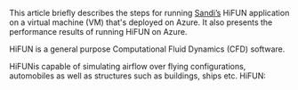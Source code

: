 This article briefly describes the steps for running [Sandi’s](https://sandi.co.in)  HiFUN application on a virtual machine (VM) that's deployed on Azure. It also presents the performance results of running HiFUN on Azure.

HiFUN is a  general purpose Computational Fluid Dynamics (CFD) software.

HiFUNis capable of simulating airflow over flying configurations, automobiles as well as structures such as buildings, ships etc. HiFUN:
